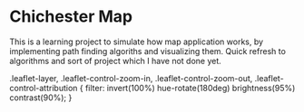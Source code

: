 # Chichester Map

This is a learning project to simulate how map application works, by implementing path finding algoriths and visualizing them. Quick refresh to algorithms and sort of project which I have not done yet.


.leaflet-layer,
.leaflet-control-zoom-in,
.leaflet-control-zoom-out,
.leaflet-control-attribution {
  filter: invert(100%) hue-rotate(180deg) brightness(95%) contrast(90%);
}
